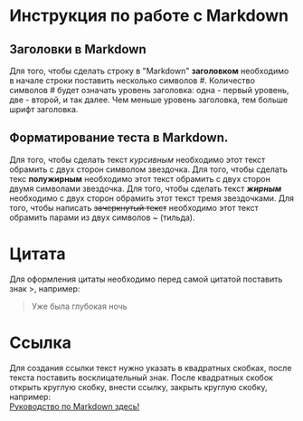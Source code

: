# Инструкция по работе с Markdown

## Заголовки в Markdown
Для того, чтобы сделать строку в "Markdown" **заголовком** необходимо в начале строки поставить несколько символов #. Количество символов # будет означать уровень заголовка: одна - первый уровень, две - второй, и так далее. Чем меньше уровень заголовка, тем больше шрифт заголовка.

## Форматирование теста в Markdown.
Для того, чтобы сделать текст *курсивным* необходимо этот текст обрамить с двух сторон символом звездочка. Для того, чтобы сделать текс **полужирным** необходимо этот текст обрамить с двух сторон двумя символами звездочка. Для того, чтобы сделать текст ***жирным*** необходимо с двух сторон обрамить этот текст тремя звездочками. Для того, чтобы написать ~~зачеркнутый текст~~ необходимо этот текст обрамить парами из двух символов ~ (тильда).

# Цитата

Для оформления цитаты необходимо перед самой цитатой поставить знак >, например:
> Уже была глубокая ночь 

# Ссылка
Для создания ссылки текст нужно указать в квадратных скобках, после текста поставить восклицательный знак. После квадратных скобок открыть круглую скобку, внести ссылку, закрыть круглую скобку, например:   
   [Руководство по Markdown здесь!](https://github.com/mattcone/markdown-guide/blob/master/_basic-syntax/links.md)